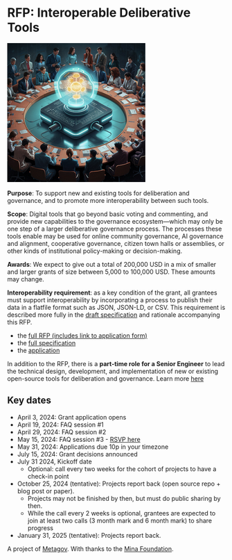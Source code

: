 # RFP: Interoperable Deliberative Tools
![RFP Picture](docs/assets/Websiteimage.jpeg)

**Purpose**: To support new and existing tools for deliberation and governance, and to promote more interoperability between such tools.

**Scope**: Digital tools that go beyond basic voting and commenting, and provide new capabilities to the governance ecosystem—which may only be one step of a larger deliberative governance process. The processes these tools enable may be used for online community governance, AI governance and alignment, cooperative governance, citizen town halls or assemblies, or other kinds of institutional policy-making or decision-making.

**Awards**: We expect to give out a total of 200,000 USD in a mix of smaller and larger grants of size between 5,000 to 100,000 USD. These amounts may change.

**Interoperability requirement**: as a key condition of the grant, all grantees must support interoperability by incorporating a process to publish their data in a flatfile format such as JSON, JSON-LD, or CSV. This requirement is described more fully in the [draft specification](https://docs.google.com/document/d/1G-2OVyJIvVTcQLPCg_mA3UzohSGZUm9dHPyWKwK4LlA/edit) and rationale accompanying this RFP.

- the [full RFP (includes link to application form)](https://docs.google.com/document/d/1G-2OVyJIvVTcQLPCg_mA3UzohSGZUm9dHPyWKwK4LlA/edit)
- the [full specification](https://docs.google.com/document/d/1px14n1qSKdsaqzUeKLfudEZ7LX0nvED09q2guGbRFY0/edit)
- the [application](https://docs.google.com/forms/d/e/1FAIpQLSf8gEZaRLgg9nGfYdevdwBVB6yON8eH9ehSXR3UVJ00gibhKg/viewform)

In addition to the RFP, there is a **part-time role for a Senior Engineer** to lead the technical design, development, and implementation of new or existing open-source tools for deliberation and governance. Learn more [here](https://docs.google.com/document/d/1X6IskG7U0NJ5FCmNbvEwJOe-jWo4MF3nXyGKGyazDw8/edit?usp=sharing)

## Key dates
- April 3, 2024: Grant application opens
- April 19, 2024: FAQ session #1 
- April 29, 2024: FAQ session #2
- May 15, 2024: FAQ session #3 - [RSVP here](https://lu.ma/l6qjupga)
- May 31, 2024: Applications due 10p in your timezone
- July 15, 2024: Grant decisions announced
- July 31 2024, Kickoff date
  - Optional: call every two weeks for the cohort of projects to have a check-in point
- October 25, 2024 (tentative): Projects report back (open source repo + blog post or paper). 
  - Projects may not be finished by then, but must do public sharing by then.
  - While the call every 2 weeks is optional, grantees are expected to join at least two calls (3 month mark and 6 month mark) to share progress 
- January 31, 2025 (tentative): Projects report back. 

A project of [Metagov](https://metagov.org/). With thanks to the [Mina Foundation](https://www.minafoundation.com/).
